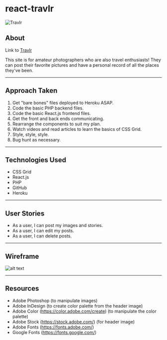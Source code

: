 # react-travlr

![Travlr](https://i.imgur.com/uJXI0X0.png)

## About
Link to [Travlr](https://travlr-project.herokuapp.com/)

This site is for amateur photographers who are also travel enthusiasts! They can post their favorite pictures and have a personal record of all the places they've been.

----
## Approach Taken
1. Get "bare bones" files deployed to Heroku ASAP.
2. Code the basic PHP backend files.
3. Code the basic React.js frontend files.
3. Get the front and back ends communicating.
4. Rearrange the components to suit my plan.
5. Watch videos and read articles to learn the basics of CSS Grid.
6. Style, style, style.
7. Bug hunt as necessary.

----
## Technologies Used
* CSS Grid
* React.js
* PHP
* GitHub
* Heroku

----
## User Stories
* As a user, I can post my images and stories.
* As a user, I can edit my posts.
* As a user, I can delete posts.

----
## Wireframe

![alt text](https://i.imgur.com/x1a9TF7.png)

----
## Resources

 * Adobe Photoshop (to manipulate images)
 * Adobe InDesign (to create color palette from the header image)
 * Adobe Color (https://color.adobe.com/create) (to manipulate the color palette)
 * Adobe Stock (https://stock.adobe.com/) (for header image)
 * Adobe Fonts (https://fonts.adobe.com/)
 * Google Fonts (https://fonts.google.com/)




